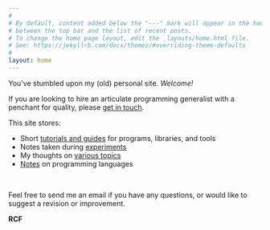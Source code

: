 ```yaml
---
#
# By default, content added below the "---" mark will appear in the home page
# between the top bar and the list of recent posts.
# To change the home page layout, edit the _layouts/home.html file.
# See: https://jekyllrb.com/docs/themes/#overriding-theme-defaults
#
layout: home
---
```


<span id="intro-paragraph"></span>

You've stumbled upon my (old) personal site. *Welcome!*

If you are looking to hire an articulate programming generalist with a penchant for quality, please [get in touch](/about).

This site stores:

- Short [tutorials and guides](/tutorials) for programs, libraries, and tools
- Notes taken during [experiments](/experiments)
- My thoughts on [various topics](/discourse)
- [Notes](/manuals) on programming languages

<br />

Feel free to send me an email if you have any questions, or would like to suggest a revision or improvement.

**RCF**

<br />

<br />
